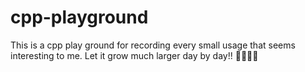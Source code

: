 # cpp-playground

This is a cpp play ground for recording every small usage that seems interesting to me. Let it grow much larger day by day!! :japanese_castle::japanese_castle::japanese_castle::japanese_castle:
